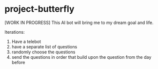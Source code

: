 # project-butterfly

[WORK IN PROGRESS]
This AI bot will bring me to my dream goal and life.

Iterations:
1. Have a telebot
2. have a separate list of questions
3. randomly choose the questions
4. send the questions in order that build upon the question from the day before

